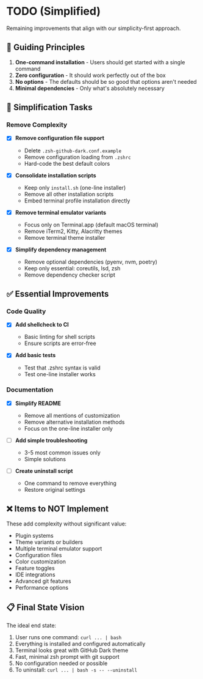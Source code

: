 # TODO (Simplified)

Remaining improvements that align with our simplicity-first approach.

## 🎯 Guiding Principles

1. **One-command installation** - Users should get started with a single command
2. **Zero configuration** - It should work perfectly out of the box  
3. **No options** - The defaults should be so good that options aren't needed
4. **Minimal dependencies** - Only what's absolutely necessary

## 🧹 Simplification Tasks

### Remove Complexity

- [x] **Remove configuration file support**
  - Delete `.zsh-github-dark.conf.example`
  - Remove configuration loading from `.zshrc`
  - Hard-code the best default colors

- [x] **Consolidate installation scripts**
  - Keep only `install.sh` (one-line installer)
  - Remove all other installation scripts
  - Embed terminal profile installation directly

- [x] **Remove terminal emulator variants**
  - Focus only on Terminal.app (default macOS terminal)
  - Remove iTerm2, Kitty, Alacritty themes
  - Remove terminal theme installer

- [x] **Simplify dependency management**
  - Remove optional dependencies (pyenv, nvm, poetry)
  - Keep only essential: coreutils, lsd, zsh
  - Remove dependency checker script

## ✅ Essential Improvements

### Code Quality

- [x] **Add shellcheck to CI**
  - Basic linting for shell scripts
  - Ensure scripts are error-free

- [x] **Add basic tests**
  - Test that .zshrc syntax is valid
  - Test one-line installer works

### Documentation

- [x] **Simplify README**
  - Remove all mentions of customization
  - Remove alternative installation methods
  - Focus on the one-line installer only

- [ ] **Add simple troubleshooting**
  - 3-5 most common issues only
  - Simple solutions

- [ ] **Create uninstall script**
  - One command to remove everything
  - Restore original settings

## ❌ Items to NOT Implement

These add complexity without significant value:

- Plugin systems
- Theme variants or builders  
- Multiple terminal emulator support
- Configuration files
- Color customization
- Feature toggles
- IDE integrations
- Advanced git features
- Performance options

## 📋 Final State Vision

The ideal end state:
1. User runs one command: `curl ... | bash`
2. Everything is installed and configured automatically
3. Terminal looks great with GitHub Dark theme
4. Fast, minimal zsh prompt with git support
5. No configuration needed or possible
6. To uninstall: `curl ... | bash -s -- --uninstall`